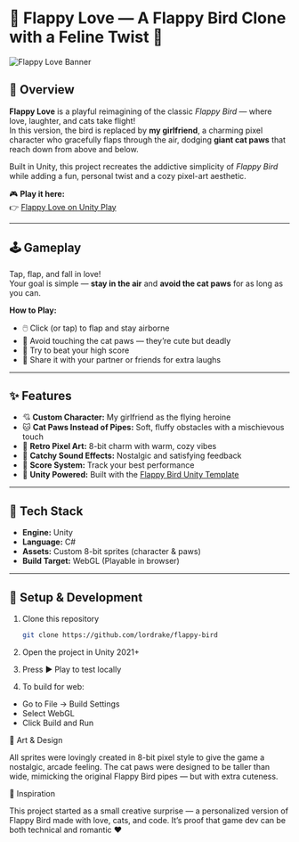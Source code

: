 # 🪽 Flappy Love — A Flappy Bird Clone with a Feline Twist 🐾

![Flappy Love Banner](https://play.unity.com/en/games/30514a25-e3fd-4a59-b93c-dd5fff4951ac/flappy-bird)

## 💖 Overview

**Flappy Love** is a playful reimagining of the classic *Flappy Bird* — where love, laughter, and cats take flight!  
In this version, the bird is replaced by **my girlfriend**, a charming pixel character who gracefully flaps through the air, dodging **giant cat paws** that reach down from above and below.  

Built in Unity, this project recreates the addictive simplicity of *Flappy Bird* while adding a fun, personal twist and a cozy pixel-art aesthetic.

🎮 **Play it here:**  
👉 [Flappy Love on Unity Play](https://play.unity.com/en/games/30514a25-e3fd-4a59-b93c-dd5fff4951ac/flappy-bird)

---

## 🕹️ Gameplay

Tap, flap, and fall in love!  
Your goal is simple — **stay in the air** and **avoid the cat paws** for as long as you can.

**How to Play:**
- 🖱️ Click (or tap) to flap and stay airborne  
- 🐾 Avoid touching the cat paws — they’re cute but deadly  
- 💫 Try to beat your high score  
- 💖 Share it with your partner or friends for extra laughs  

---

## ✨ Features

- 💘 **Custom Character:** My girlfriend as the flying heroine  
- 🐱 **Cat Paws Instead of Pipes:** Soft, fluffy obstacles with a mischievous touch  
- 🌈 **Retro Pixel Art:** 8-bit charm with warm, cozy vibes  
- 🎵 **Catchy Sound Effects:** Nostalgic and satisfying feedback  
- 💾 **Score System:** Track your best performance  
- 🚀 **Unity Powered:** Built with the [Flappy Bird Unity Template](https://github.com/lordrake/flappy-bird)

---

## 🧰 Tech Stack

- **Engine:** Unity  
- **Language:** C#  
- **Assets:** Custom 8-bit sprites (character & paws)  
- **Build Target:** WebGL (Playable in browser)  

---

## 🔧 Setup & Development

1. Clone this repository  
   ```bash
   git clone https://github.com/lordrake/flappy-bird

2. Open the project in Unity 2021+

3. Press ▶️ Play to test locally

4. To build for web:
- Go to File → Build Settings
- Select WebGL
- Click Build and Run

🎨 Art & Design

All sprites were lovingly created in 8-bit pixel style to give the game a nostalgic, arcade feeling.
The cat paws were designed to be taller than wide, mimicking the original Flappy Bird pipes — but with extra cuteness.

💌 Inspiration

This project started as a small creative surprise — a personalized version of Flappy Bird made with love, cats, and code.
It’s proof that game dev can be both technical and romantic ❤️
